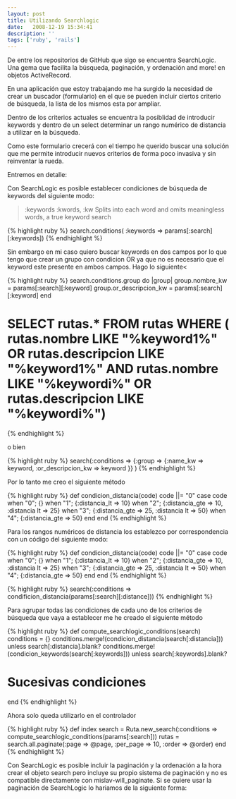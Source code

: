 ```yaml
---
layout: post
title: Utilizando Searchlogic
date:   2008-12-19 15:34:41
description: ''
tags: ['ruby', 'rails']
---
```


De entre los repositorios de GitHub que sigo se encuentra SearchLogic. Una gema que facilita la búsqueda, paginación, y ordenación and more! en objetos ActiveRecord.

En una aplicación que estoy trabajando me ha surgido la necesidad de crear un buscador (formulario) en el que se pueden incluir ciertos criterio de búsqueda, la lista de los mismos esta por ampliar.

Dentro de los criterios actuales se encuentra la posiblidad de introducir keywords y dentro de un select determinar un rango numérico de distancia a utilizar en la búsqueda.

Como este formulario crecerá con el tiempo he querido buscar una solución que me permite introducir nuevos criterios de forma poco invasiva y sin reinventar la rueda.

Entremos en detalle:

Con SearchLogic es posible establecer condiciones de búsqueda de keywords del siguiente modo:

>  :keywords                     :kwords, :kw                        Splits into each word and omits meaningless words, a true keyword search

{% highlight ruby %}
search.conditions( :keywords => params[:search][:keywords])
{% endhighlight %}

Sin embargo en mi caso quiero buscar keywords en dos campos por lo que tengo que crear un grupo con condicion OR ya que no es necesario que el keyword este presente en ambos campos. Hago lo siguiente<

{% highlight ruby %}
search.conditions.group do |group|
 group.nombre_kw = params[:search][:keyword]
 group.or_descripcion_kw = params[:search][:keyword]
end
# SELECT rutas.* FROM rutas WHERE ( rutas.nombre LIKE "%keyword1%" OR rutas.descripcion LIKE "%keyword1%" AND rutas.nombre LIKE "%keywordi%" OR rutas.descripcion LIKE "%keywordi%")
{% endhighlight %}

o bien

{% highlight ruby %}
search(:conditions => {:group => {:name_kw => keyword, :or_descripcion_kw => keyword }} )
{% endhighlight %}

Por lo tanto me creo el siguiente método

{% highlight ruby %}
def condicion_distancia(code)
  code ||= "0"
  case code
    when "0"; {}
    when "1"; {:distancia_lt => 10}
    when "2"; {:distancia_gte => 10, :distancia lt => 25}
    when "3"; {:distancia_gte => 25, :distancia lt => 50}
    when "4"; {:distancia_gte => 50}
  end
end
{% endhighlight %}

Para los rangos numéricos de distancia los establezco por correspondencia con un código del siguiente modo:

{% highlight ruby %}
def condicion_distancia(code)
  code ||= "0"
  case code
    when "0"; {}
    when "1"; {:distancia_lt => 10}
    when "2"; {:distancia_gte => 10, :distancia lt => 25}
    when "3"; {:distancia_gte => 25, :distancia lt => 50}
    when "4"; {:distancia_gte => 50}
  end
end
{% endhighlight %}

{% highlight ruby %}
search(:conditions => condificion_distancia(params[:search][:distance]))
{% endhighlight %}

Para agrupar todas las condiciones de cada uno de los criterios de búsqueda que vaya a establecer me he creado el siguiente método

{% highlight ruby %}
def compute_searchlogic_conditions(search)
  conditions = {}
  conditions.merge!(condicion_distancia(search[:distancia])) unless search[:distancia].blank?
  conditions.merge!(condicion_keywords(search[:keywords])) unless search[:keywords].blank?
  # Sucesivas condiciones
end
{% endhighlight %}

Ahora solo queda utilizarlo en el controlador

{% highlight ruby %}
def index
  search = Ruta.new_search(:conditions => compute_searchlogic_conditions(params[:search]))
  rutas = search.all.paginate(:page => @page, :per_page => 10, :order => @order)
end
{% endhighlight %}

Con SearchLogic es posible incluir la paginación y la ordenación a la hora crear el objeto search pero incluye su propio sistema de paginación y no es compatible directamente con mislav-will_paginate. Si se quiere usar la paginación de SearchLogic lo hariamos de la siguiente forma:
